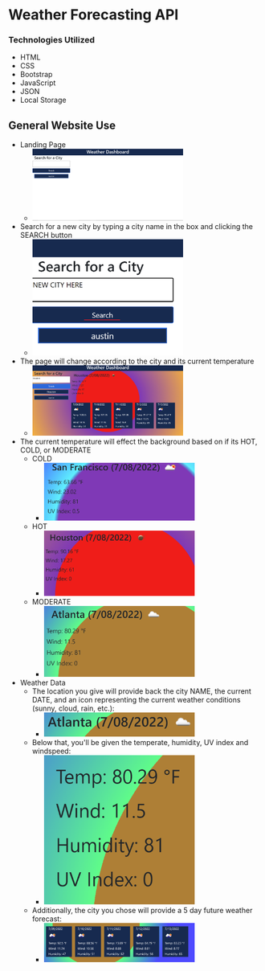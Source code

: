 # Weather Forecasting API

### Technologies Utilized
- HTML
- CSS
- Bootstrap
- JavaScript
- JSON
- Local Storage

## General Website Use
 - Landing Page
    - <img src="./assets/readmeImages/landing Page.png" style="width: 300px">
- Search for a new city by typing a city name in the box and clicking the SEARCH button
    - <img src="./assets/readmeImages/newCity.png" style="width: 300px">
- The page will change according to the city and its current temperature
    - <img src="./assets/readmeImages/afterSearch.png" style="width: 300px">
- The current temperature will effect the background based on if its HOT, COLD, or MODERATE
    - COLD
        - <img src="./assets/readmeImages/cold.png" style="width: 300px">
    - HOT
        - <img src="./assets/readmeImages/hot.png" style="width: 300px">
    - MODERATE
        - <img src="./assets/readmeImages/moderate.png" style="width: 300px">
- Weather Data
    - The location you give will provide back the city NAME, the current DATE, and an icon representing the current weather conditions (sunny, cloud, rain, etc.):
        - <img src="./assets/readmeImages/locationHeader.png" style="width: 300px">
    - Below that, you'll be given the temperate, humidity, UV index and windspeed:
        - <img src="./assets/readmeImages/locationWeatherData.png" style="width: 300px">
    - Additionally, the city you chose will provide a 5 day future weather forecast:
        - <img src="./assets/readmeImages/fiveDayForecastSection.png" style="width: 300px">